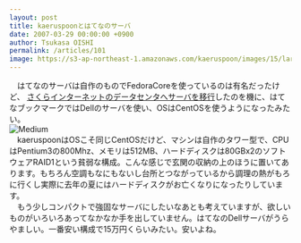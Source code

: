 ```yaml
---
layout: post
title: kaeruspoonとはてなのサーバ
date: 2007-03-29 00:00:00 +0900
author: Tsukasa OISHI
permalink: /articles/101
image: https://s3-ap-northeast-1.amazonaws.com/kaeruspoon/images/15/large.JPG?1300871899
---
```



　はてなのサーバは自作のものでFedoraCoreを使っているのは有名だったけど、 [さくらインターネットのデータセンタへサーバを移行](http://d.hatena.ne.jp/naoya/20070328/1175067451)したのを機に、はてなブックマークではDellのサーバを使い、OSはCentOSを使うようになったみたい。  
 ![Medium](https://s3-ap-northeast-1.amazonaws.com/kaeruspoon/images/15/medium.JPG?1300871899)  
　kaeruspoonはOSこそ同じCentOSだけど、マシンは自作のタワー型で、CPUはPentium3の800Mhz、メモリは512MB、ハードディスクは80GBx2のソフトウェアRAID1という貧弱な構成。こんな感じで玄関の収納の上のほうに置いてあります。もちろん空調もなにもないし台所とつながっているから調理の熱がもろに行くし実際に去年の夏にはハードディスクがお亡くなりになったりしています。  
　もう少しコンパクトで強固なサーバにしたいなあとも考えていますが、欲しいものがいろいろあってなかなか手を出していません。はてなのDellサーバがうらやましい。一番安い構成で15万円くらいみたい。安いよね。  

